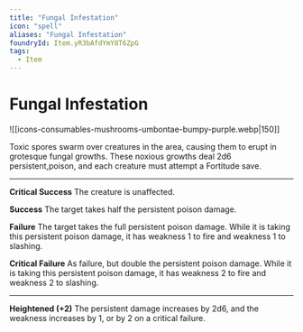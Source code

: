 ```yaml
---
title: "Fungal Infestation"
icon: "spell"
aliases: "Fungal Infestation"
foundryId: Item.yR3bAfdYmY8T6ZpG
tags:
  - Item
---
```


# Fungal Infestation
![[icons-consumables-mushrooms-umbontae-bumpy-purple.webp|150]]

Toxic spores swarm over creatures in the area, causing them to erupt in grotesque fungal growths. These noxious growths deal 2d6 persistent,poison, and each creature must attempt a Fortitude save.

* * *

**Critical Success** The creature is unaffected.

**Success** The target takes half the persistent poison damage.

**Failure** The target takes the full persistent poison damage. While it is taking this persistent poison damage, it has weakness 1 to fire and weakness 1 to slashing.

**Critical Failure** As failure, but double the persistent poison damage. While it is taking this persistent poison damage, it has weakness 2 to fire and weakness 2 to slashing.

* * *

**Heightened (+2)** The persistent damage increases by 2d6, and the weakness increases by 1, or by 2 on a critical failure.

